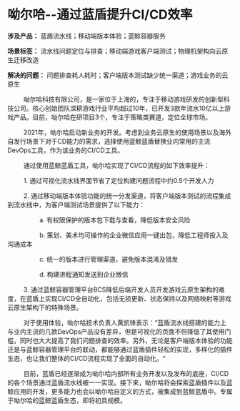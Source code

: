 # **呦尔哈--通过蓝盾提升CI/CD效率**

**涉及产品：** 蓝盾流水线；移动端版本体验；蓝鲸容器服务

**场景标签：** 流水线问题定位与排查；移动端游戏客户端测试；物理机架构向云原生迁移改造

**解决的问题：**  问题排查耗人耗时；客户端版本测试缺少统一渠道；游戏业务的云原生



&emsp; &emsp; 呦尔哈科技有限公司，是一家位于上海的，专注于移动游戏研发的创新型科技公司。核心创始团队深耕游戏行业平均超过10年，已开发3款年流水10亿以上游戏产品。目前，呦尔哈在研项目3个，专注于策略类赛道，定位全球市场。  <br />  


&emsp; &emsp; 2021年，呦尔哈启动新业务的开发。考虑到业务云原生的使用场景以及海外自发行场景下对于CD能力的需求，选择使用蓝鲸蓝盾替换业内常用的主流DevOps工具，作为该业务的CI/CD工具。  <br /> 



&emsp; &emsp; 通过使用蓝鲸蓝盾工具，呦尔哈实现了CI/CD流程的如下效率提升：

&emsp; &emsp; 1. 通过可视化流水线界面节省了定位构建问题流程中约0.5个开发人力

&emsp; &emsp; 2. 通过移动端版本体验功能的统一分发渠道，将客户端版本测试的流程集成到流水线中，为客户端测试场景提供了以下能力：

&emsp; &emsp; &emsp; &emsp;  a. 有权限保护的版本包下载与查看，降低版本安全风险
    
&emsp; &emsp; &emsp; &emsp;  b. 策划、美术均可操作的企业微信应用一键出包，降低工程师投入及沟通成本
    
&emsp; &emsp; &emsp; &emsp;  c. 统一的版本进行管理渠道，避免版本混淆及错发
    
&emsp; &emsp; &emsp; &emsp;  d. 构建进程通知发送到企业微信 <br />

&emsp; &emsp; 3. 通过蓝鲸容器管理平台BCS降低后端开发人员开发游戏云原生架构的难度，在蓝盾上实现CI/CD全自动化，包括无损更新、状态保持以及网络映射等游戏云原生架构下的特殊场景。<br /> 
            


&emsp; &emsp; 对于使用体验，呦尔哈技术负责人黄凯锋表示：“蓝盾流水线搭建的能力上与业内主流的几款DevOps产品没有差异，但是可视化的页面不但降低了其使用门槛，同时也大大提高了我们问题排查的效率。另外，无论是客户端版本体验的功能还是与蓝鲸容器管理平台的联动，都能够通过蓝盾插件轻松的实现，多样化的插件生态，也让我们整体的CI/CD流程实现了全面的自动化。“<br /> 

&emsp; &emsp; 目前，蓝盾已经逐渐成为呦尔哈内部所有业务开发以及发布的底座，CI/CD的各个场景通过蓝盾流水线被一一实现。接下来，呦尔哈将会探索蓝盾插件以及蓝鲸应用的开发，更多能力也会以呦尔哈自定义的方式，被集成到蓝鲸蓝盾中。专属于呦尔哈的蓝鲸蓝盾生态，即将初具规模。

